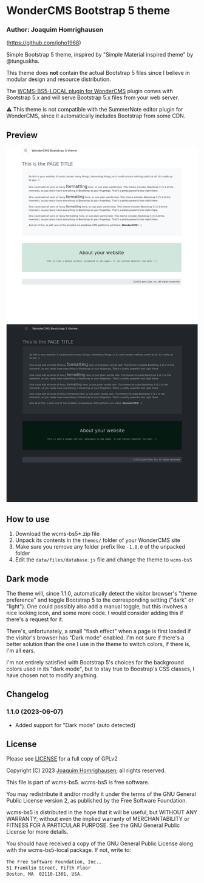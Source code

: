 # WonderCMS Bootstrap 5 theme
### Author: Joaquim Homrighausen
(https://github.com/joho1968)

Simple Bootstrap 5 theme, inspired by "Simple Material inspired theme" by @tunguskha.

This theme does **not** contain the actual Bootstrap 5 files since I believe in modular design and resource distribution.

The [WCMS-BS5-LOCAL plugin for WonderCMS](https://github.com/joho1968/wcms-bs5-local) plugin comes with Bootstrap 5.x and will serve Bootstrap 5.x files from your web server.

:warning: This theme is not compatible with the SummerNote editor plugin for WonderCMS, since it automatically includes Bootstrap from some CDN.

## Preview
![Theme preview](/preview.jpg)

## How to use
1. Download the wcms-bs5*.zip file
2. Unpack its contents in the `themes/` folder of your WonderCMS site
3. Make sure you remove any folder prefix like `-1.0.0` of the unpacked folder
4. Edit the `data/files/database.js` file and change the theme to `wcms-bs5`

## Dark mode

The theme will, since 1.1.0, automatically detect the visitor browser's "theme
preference" and toggle Bootstrap 5 to the corresponding setting ("dark" or
"light"). One could possibly also add a manual toggle, but this involves a nice
looking icon, and some more code. I would consider adding this if there's a
request for it.

There's, unfortunately, a small "flash effect" when a page is first loaded if
the visitor's browser has "Dark mode" enabled. I'm not sure if there's a better
solution than the one I use in the theme to switch colors, if there is, I'm all
ears.

I'm not entirely satisfied with Bootstrap 5's choices for the background colors
used in its "dark mode", but to stay true to Boostrap's CSS classes, I have
chosen not to modify anything.

## Changelog

### 1.1.0 (2023-06-07)
* Added support for "Dark mode" (auto detected)

## License

Please see [LICENSE](LICENSE) for a full copy of GPLv2

Copyright (C) 2023 [Joaquim Homrighausen](https://github.com/joho1968); all rights reserved.

This file is part of wcms-bs5. wcms-bs5 is free software.

You may redistribute it and/or modify it under the terms of the GNU General
Public License version 2, as published by the Free Software Foundation.

wcms-bs5 is distributed in the hope that it will be useful, but WITHOUT
ANY WARRANTY; without even the implied warranty of MERCHANTABILITY or FITNESS
FOR A PARTICULAR PURPOSE. See the GNU General Public License for more details.

You should have received a copy of the GNU General Public License along with
the wcms-bs5-local package. If not, write to:

```
The Free Software Foundation, Inc.,
51 Franklin Street, Fifth Floor
Boston, MA  02110-1301, USA.
```
